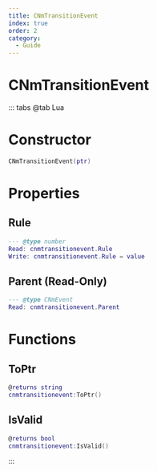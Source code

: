 ```yaml
---
title: CNmTransitionEvent
index: true
order: 2
category:
  - Guide
---
```


# CNmTransitionEvent

::: tabs
@tab Lua
# Constructor
```lua
CNmTransitionEvent(ptr)
```
# Properties
## Rule 
```lua
--- @type number
Read: cnmtransitionevent.Rule
Write: cnmtransitionevent.Rule = value
```
## Parent (Read-Only)
```lua
--- @type CNmEvent
Read: cnmtransitionevent.Parent
```
# Functions
## ToPtr
```lua
@returns string
cnmtransitionevent:ToPtr()
```
## IsValid
```lua
@returns bool
cnmtransitionevent:IsValid()
```

:::